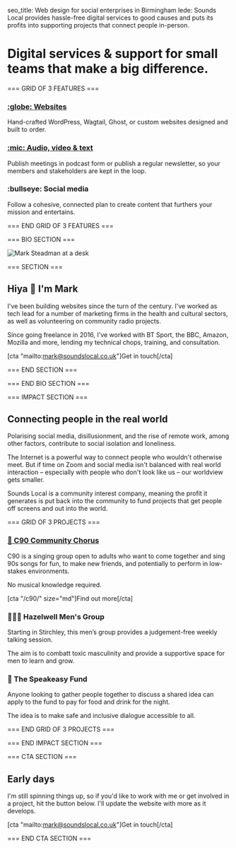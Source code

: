 seo_title: Web design for social enterprises in Birmingham
lede: Sounds Local provides hassle-free digital services to good causes and puts its profits into supporting projects that connect people in-person.

# Digital services & support for small teams that make a big difference.

=== GRID OF 3 FEATURES ===

### [:globe: Websites](/websites/)

Hand-crafted WordPress, Wagtail, Ghost, or custom websites designed and built to order.

### [:mic: Audio, video & text](/production/)

Publish meetings in podcast form or publish a regular newsletter, so your members and stakeholders are kept in the loop.

### :bullseye: Social media

Follow a cohesive, connected plan to create content that furthers your mission and entertains.

=== END GRID OF 3 FEATURES ===

=== BIO SECTION ===

![Mark Steadman at a desk](img/mark-desk.png)

=== SECTION ===

## Hiya 👋 I'm Mark

I've been building websites since the turn of the century. I've worked as tech lead for a number of marketing firms in the health and cultural sectors, as well as volunteering on community radio projects.

Since going freelance in 2016, I've worked with BT Sport, the BBC, Amazon, Mozilla and more, lending my technical chops, training, and consultation.

[cta "mailto:mark@soundslocal.co.uk"]Get in touch[/cta]

=== END SECTION ===

=== END BIO SECTION ===

=== IMPACT SECTION ===

## Connecting people in the real world

Polarising social media, disillusionment, and the rise of remote work, among other factors, contribute to social isolation and loneliness.

The Internet is a powerful way to connect people who wouldn't otherwise meet. But if time on Zoom and social media isn't balanced with real world interaction – especially with people who don't look like us – our worldview gets smaller.

Sounds Local is a community interest company, meaning the profit it generates is put back into the community to fund projects that get people off screens and out into the world.

=== GRID OF 3 PROJECTS ===

### [🎤 C90 Community Chorus](/c90/)

C90 is a singing group open to adults who want to come together and sing 90s songs for fun, to make new friends, and potentially to perform in low-stakes environments.

No musical knowledge required.

[cta "/c90/" size="md"]Find out more[/cta]

### 🙋🏼‍♂️ Hazelwell Men's Group

Starting in Stirchley, this men’s group provides a judgement-free weekly talking session.

The aim is to combatt toxic masculinity and provide a supportive space for men to learn and grow.

### 🍕 The Speakeasy Fund

Anyone looking to gather people together to discuss a shared idea can apply to the fund to pay for food and drink for the night.

The idea is to make safe and inclusive dialogue accessible to all.

=== END GRID OF 3 PROJECTS ===

=== END IMPACT SECTION ===

=== CTA SECTION ===

## Early days

I'm still spinning things up, so if you'd like to work with me or get involved in a project, hit the button below. I'll update the website with more as it develops.

[cta "mailto:mark@soundslocal.co.uk"]Get in touch[/cta]

=== END CTA SECTION ===
